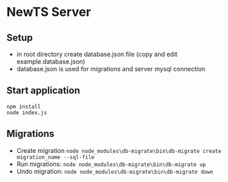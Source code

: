 # NewTS Server

## Setup
- in root directory create database.json file (copy and edit example.database.json)
- database.json is used for migrations and server mysql connection

## Start application
```
npm install
node index.js
```


## Migrations
- Create migration `node node_modules\db-migrate\bin\db-migrate create migration_name --sql-file`
- Run migrations: `node node_modules\db-migrate\bin\db-migrate up`
- Undo migration: `node node_modules\db-migrate\bin\db-migrate down`